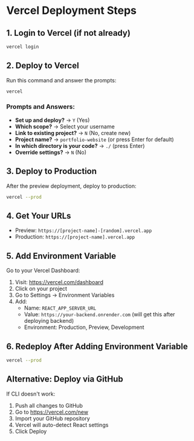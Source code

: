# Vercel Deployment Steps

## 1. Login to Vercel (if not already)
```bash
vercel login
```

## 2. Deploy to Vercel
Run this command and answer the prompts:
```bash
vercel
```

### Prompts and Answers:
- **Set up and deploy?** → `Y` (Yes)
- **Which scope?** → Select your username
- **Link to existing project?** → `N` (No, create new)
- **Project name?** → `portfolio-website` (or press Enter for default)
- **In which directory is your code?** → `./` (press Enter)
- **Override settings?** → `N` (No)

## 3. Deploy to Production
After the preview deployment, deploy to production:
```bash
vercel --prod
```

## 4. Get Your URLs
- Preview: `https://[project-name]-[random].vercel.app`
- Production: `https://[project-name].vercel.app`

## 5. Add Environment Variable
Go to your Vercel Dashboard:
1. Visit: https://vercel.com/dashboard
2. Click on your project
3. Go to Settings → Environment Variables
4. Add:
   - Name: `REACT_APP_SERVER_URL`
   - Value: `https://your-backend.onrender.com` (will get this after deploying backend)
   - Environment: Production, Preview, Development

## 6. Redeploy After Adding Environment Variable
```bash
vercel --prod
```

## Alternative: Deploy via GitHub
If CLI doesn't work:
1. Push all changes to GitHub
2. Go to https://vercel.com/new
3. Import your GitHub repository
4. Vercel will auto-detect React settings
5. Click Deploy